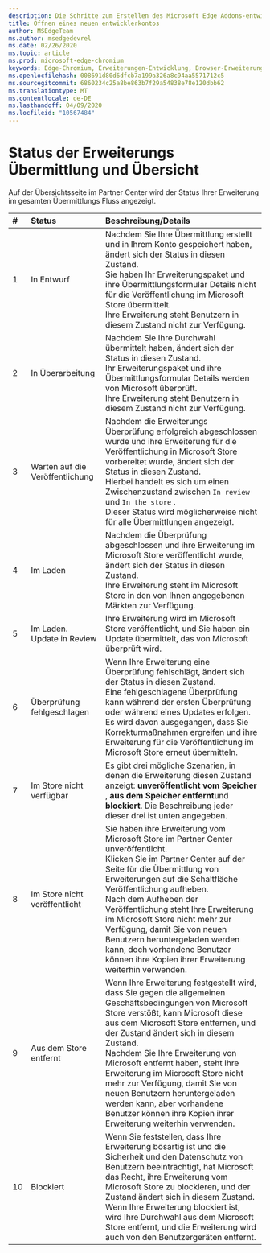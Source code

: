 ```yaml
---
description: Die Schritte zum Erstellen des Microsoft Edge Addons-entwicklerkontos im Partner Center.
title: Öffnen eines neuen entwicklerkontos
author: MSEdgeTeam
ms.author: msedgedevrel
ms.date: 02/26/2020
ms.topic: article
ms.prod: microsoft-edge-chromium
keywords: Edge-Chromium, Erweiterungen-Entwicklung, Browser-Erweiterungen, Addons, Partner Center, Entwickler
ms.openlocfilehash: 008691d80d6dfcb7a199a326a8c94aa5571712c5
ms.sourcegitcommit: 6860234c25a8be863b7f29a54838e78e120dbb62
ms.translationtype: MT
ms.contentlocale: de-DE
ms.lasthandoff: 04/09/2020
ms.locfileid: "10567484"
---
```

# Status der Erweiterungs Übermittlung und Übersicht  

Auf der Übersichtsseite im Partner Center wird der Status Ihrer Erweiterung im gesamten Übermittlungs Fluss angezeigt.  

| # |  Status |  Beschreibung/Details |  
|:--- |:--- |:--- |  
| 1 |  In Entwurf |  Nachdem Sie Ihre Übermittlung erstellt und in Ihrem Konto gespeichert haben, ändert sich der Status in diesen Zustand.  <br />  Sie haben Ihr Erweiterungspaket und ihre Übermittlungsformular Details nicht für die Veröffentlichung im Microsoft Store übermittelt.  <br />  Ihre Erweiterung steht Benutzern in diesem Zustand nicht zur Verfügung.  |  
| 2|  In Überarbeitung |  Nachdem Sie Ihre Durchwahl übermittelt haben, ändert sich der Status in diesen Zustand.  <br />  Ihr Erweiterungspaket und ihre Übermittlungsformular Details werden von Microsoft überprüft.  <br />  Ihre Erweiterung steht Benutzern in diesem Zustand nicht zur Verfügung.  |  
| 3|  Warten auf die Veröffentlichung |  Nachdem die Erweiterungs Überprüfung erfolgreich abgeschlossen wurde und ihre Erweiterung für die Veröffentlichung in Microsoft Store vorbereitet wurde, ändert sich der Status in diesen Zustand.  <br />  Hierbei handelt es sich um einen Zwischenzustand zwischen `In review` und `In the store` .  <br />  Dieser Status wird möglicherweise nicht für alle Übermittlungen angezeigt.  |  
| 4|  Im Laden |  Nachdem die Überprüfung abgeschlossen und ihre Erweiterung im Microsoft Store veröffentlicht wurde, ändert sich der Status in diesen Zustand.  <br />  Ihre Erweiterung steht im Microsoft Store in den von Ihnen angegebenen Märkten zur Verfügung.  |  
| 5 |  Im Laden.  Update in Review |  Ihre Erweiterung wird im Microsoft Store veröffentlicht, und Sie haben ein Update übermittelt, das von Microsoft überprüft wird.  |  
| 6 |  Überprüfung fehlgeschlagen |  Wenn Ihre Erweiterung eine Überprüfung fehlschlägt, ändert sich der Status in diesen Zustand.  <br />  Eine fehlgeschlagene Überprüfung kann während der ersten Überprüfung oder während eines Updates erfolgen.  <br />  Es wird davon ausgegangen, dass Sie Korrekturmaßnahmen ergreifen und ihre Erweiterung für die Veröffentlichung im Microsoft Store erneut übermitteln.  |  
| 7 |  Im Store nicht verfügbar |  Es gibt drei mögliche Szenarien, in denen die Erweiterung diesen Zustand anzeigt: **unveröffentlicht vom Speicher** , **aus dem Speicher entfernt**und **blockiert**.  Die Beschreibung jeder dieser drei ist unten angegeben.  |  
| 8 |  Im Store nicht veröffentlicht |  Sie haben ihre Erweiterung vom Microsoft Store im Partner Center unveröffentlicht.  <br />  Klicken Sie im Partner Center auf der Seite für die Übermittlung von Erweiterungen auf die Schaltfläche Veröffentlichung aufheben.  <br />  Nach dem Aufheben der Veröffentlichung steht Ihre Erweiterung im Microsoft Store nicht mehr zur Verfügung, damit Sie von neuen Benutzern heruntergeladen werden kann, doch vorhandene Benutzer können ihre Kopien ihrer Erweiterung weiterhin verwenden.  |  
| 9 |  Aus dem Store entfernt |  Wenn Ihre Erweiterung festgestellt wird, dass Sie gegen die allgemeinen Geschäftsbedingungen von Microsoft Store verstößt, kann Microsoft diese aus dem Microsoft Store entfernen, und der Zustand ändert sich in diesem Zustand.  <br />  Nachdem Sie Ihre Erweiterung von Microsoft entfernt haben, steht Ihre Erweiterung im Microsoft Store nicht mehr zur Verfügung, damit Sie von neuen Benutzern heruntergeladen werden kann, aber vorhandene Benutzer können ihre Kopien ihrer Erweiterung weiterhin verwenden.  |  
| 10 |  Blockiert |  Wenn Sie feststellen, dass Ihre Erweiterung bösartig ist und die Sicherheit und den Datenschutz von Benutzern beeinträchtigt, hat Microsoft das Recht, ihre Erweiterung vom Microsoft Store zu blockieren, und der Zustand ändert sich in diesem Zustand.  <br />  Wenn Ihre Erweiterung blockiert ist, wird Ihre Durchwahl aus dem Microsoft Store entfernt, und die Erweiterung wird auch von den Benutzergeräten entfernt.  |  
